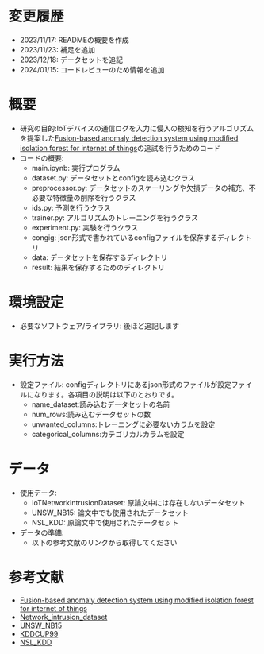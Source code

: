 # 変更履歴
- 2023/11/17: READMEの概要を作成
- 2023/11/23: 補足を追加
- 2023/12/18: データセットを追記
- 2024/01/15: コードレビューのため情報を追加

# 概要
- 研究の目的:IoTデバイスの通信ログを入力に侵入の検知を行うアルゴリズムを提案した[Fusion-based anomaly detection system using modified isolation forest for internet of things](https://link.springer.com/article/10.1007/s12652-022-04393-9)の追試を行うためのコード
- コードの概要:
    - main.ipynb: 実行プログラム
    - dataset.py: データセットとconfigを読み込むクラス
    - preprocessor.py: データセットのスケーリングや欠損データの補充、不必要な特徴量の削除を行うクラス
    - ids.py: 予測を行うクラス
    - trainer.py: アルゴリズムのトレーニングを行うクラス
    - experiment.py: 実験を行うクラス
    - congig: json形式で書かれているconfigファイルを保存するディレクトリ
    - data: データセットを保存するディレクトリ
    - result: 結果を保存するためのディレクトリ

# 環境設定
- 必要なソフトウェア/ライブラリ: 後ほど追記します

# 実行方法 
- 設定ファイル: configディレクトリにあるjson形式のファイルが設定ファイルになります。各項目の説明は以下のとおりです。
    - name_dataset:読み込むデータセットの名前   
    - num_rows:読み込むデータセットの数
    - unwanted_columns:トレーニングに必要ないカラムを設定
    - categorical_columns:カテゴリカルカラムを設定

# データ
- 使用データ:
    - IoTNetworkIntrusionDataset: 原論文中には存在しないデータセット
    - UNSW_NB15: 論文中でも使用されたデータセット 
    - NSL_KDD: 原論文中で使用されたデータセット
- データの準備: 
    - 以下の参考文献のリンクから取得してください

# 参考文献
- [Fusion-based anomaly detection system using modified isolation forest for internet of things](https://link.springer.com/article/10.1007/s12652-022-04393-9)
- [Network_intrusion_dataset](https://sites.google.com/view/iot-network-intrusion-dataset/home)
- [UNSW_NB15](後ほど追記します)
- [KDDCUP99](https://kdd.ics.uci.edu/databases/kddcup99/kddcup99.html)
- [NSL_KDD](https://www.unb.ca/cic/datasets/nsl.html)
